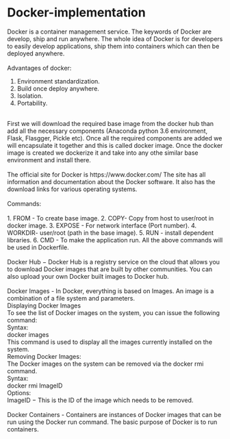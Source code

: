 # Docker-implementation
Docker is a container management service. The keywords of Docker are develop, ship and run anywhere. The whole idea of Docker is for developers to easily develop applications, ship them into containers which can then be deployed anywhere.<br>
<br>
Advantages of docker:<br>
1. Environment standardization.
2. Build once deploy anywhere.
3. Isolation.
4. Portability.
<br>
First we will download the required base image from the docker hub than add all the necessary components (Anaconda python 3.6 environment, Flask, Flasgger, Pickle etc). Once all the required components are added we will encapsulate it together and this is called docker image. Once the docker image is created we dockerize it and take into any othe similar base environment and install there.<br>
<br>
The official site for Docker is https://www.docker.com/ The site has all information and documentation about the Docker software. It also has the download links for various operating systems.<br>
<br>
Commands:<br>
<br>
1. FROM - To create base image.
2. COPY- Copy from host to user/root in docker image.
3. EXPOSE - For network interface (Port number).
4. WORKDIR- user/root (path in the base image).
5. RUN - install dependent libraries.
6. CMD - To make the application run. 
All the above commands will be used in Dockerfile.<br>
<br>
Docker Hub − Docker Hub is a registry service on the cloud that allows you to download Docker images that are built by other communities. You can also upload your own Docker built images to Docker hub.<br>
<br>
Docker Images - In Docker, everything is based on Images. An image is a combination of a file system and parameters.<br>
Displaying Docker Images<br>
To see the list of Docker images on the system, you can issue the following command:<br>
Syntax:<br>
docker images<br>
This command is used to display all the images currently installed on the system.<br>
Removing Docker Images:<br>
The Docker images on the system can be removed via the docker rmi command.<br>
Syntax:<br>
docker rmi ImageID<br>
Options:<br>
ImageID − This is the ID of the image which needs to be removed.<br>
<br>
Docker Containers - Containers are instances of Docker images that can be run using the Docker run command. The basic purpose of Docker is to run containers.
